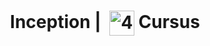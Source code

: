 <!--HEADER-->
<h1 align="center"> Inception | 
  <picture>
  <source media="(prefers-color-scheme: dark)" srcset="https://cdn.simpleicons.org/42/white">
  <img alt="42" width=40 align="center" src="https://cdn.simpleicons.org/42/Black">
 </picture>
 Cursus 
  <!--<img alt="Complete" src="https://raw.githubusercontent.com/Mqxx/GitHub-Markdown/main/blockquotes/badge/dark-theme/complete.svg">-->
</h1>
<!--FINISH HEADER-->

<!--
### What is Docker?
### What is docker compose and docker-compose.yml
### What is a Container?
### What is an Image?
### What is a Volume?
### What is a Dockerfile and .dockerignore
### What is config and tools directory for?
### What is a .env file?
### NGINX
### TLSv1.2 or TLSv1.3

### WORDPRESS
### PHP-fpm(without nginx)
### MariaDB
-->
